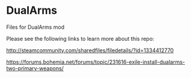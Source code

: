 # DualArms
Files for DualArms mod

Please see the following links to learn more about this repo:

http://steamcommunity.com/sharedfiles/filedetails/?id=1334412770

https://forums.bohemia.net/forums/topic/231616-exile-install-dualarms-two-primary-weapons/
